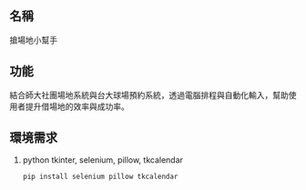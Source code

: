 ## **名稱**

搶場地小幫手

## **功能**

結合師大社團場地系統與台大球場預約系統，透過電腦排程與自動化輸入，幫助使用者提升借場地的效率與成功率。

## **環境需求**

1. python tkinter, selenium, pillow, tkcalendar
   ```
   pip install selenium pillow tkcalendar
   ```

